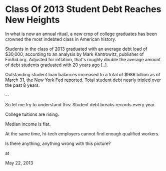 # Class Of 2013 Student Debt Reaches New Heights
In what is now an annual ritual, a new crop of college graduates has been crowned the most indebted class in American history.

Students in the class of 2013 graduated with an average debt load of $30,000, according to an analysis by Mark Kantrowitz, publisher of FinAid.org. Adjusted for inflation, that's roughly double the average amount of debt students graduated with 20 years ago [..].

Outstanding student loan balances increased to a total of $986 billion as of March 31, the New York Fed reported. Total student debt nearly tripled over the past 8 years.

--

So let me try to understand this: Student debt breaks records every year.

College tuitions are rising.

Median income is flat.

At the same time, hi-tech employers cannot find enough qualified workers.

Is there anything, anything wrong with this picture?








at

May 22, 2013















